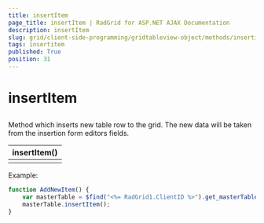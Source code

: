 ```yaml
---
title: insertItem
page_title: insertItem | RadGrid for ASP.NET AJAX Documentation
description: insertItem
slug: grid/client-side-programming/gridtableview-object/methods/insertitem
tags: insertitem
published: True
position: 31
---
```


# insertItem



## 

Method which inserts new table row to the grid. The new data will be taken from the insertion form editors fields.


|  **insertItem()**  |
| ------ |
||

Example:

````JavaScript
function AddNewItem() {
    var masterTable = $find("<%= RadGrid1.ClientID %>").get_masterTableView();
    masterTable.insertItem();
} 
````


